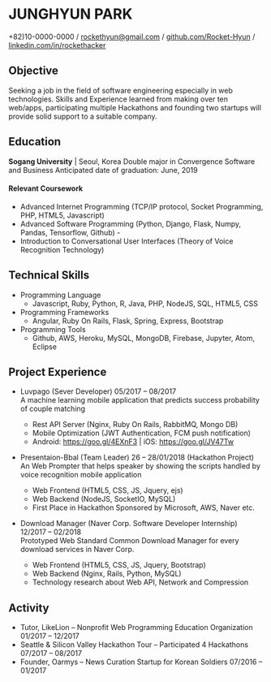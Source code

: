 # JUNGHYUN PARK  
+82)10-0000-0000 / rockethyun@gmail.com / [github.com/Rocket-Hyun](github.com/Rocket-Hyun) / [linkedin.com/in/rockethacker](linkedin.com/in/rockethacker)

## Objective

Seeking a job in the field of software engineering especially in web technologies. Skills and Experience learned from making over ten web/apps, participating multiple Hackathons and founding two startups will provide solid support to a suitable company.


## Education

**Sogang University** | Seoul, Korea
Double major in Convergence Software and Business
Anticipated date of graduation: June, 2019  

#### Relevant Coursework
- Advanced Internet Programming (TCP/IP protocol, Socket Programming, PHP, HTML5, Javascript)
- Advanced Software Programming (Python, Django, Flask, Numpy, Pandas, Tensorflow, Github) -
- Introduction to Conversational User Interfaces  (Theory of Voice Recognition Technology)


## Technical Skills

- Programming Language  
  - Javascript, Ruby, Python, R, Java, PHP, NodeJS, SQL, HTML5, CSS
- Programming Frameworks  
  - Angular, Ruby On Rails, Flask, Spring, Express, Bootstrap
- Programming Tools  
  - Github, AWS, Heroku, MySQL, MongoDB, Firebase, Jupyter, Atom, Eclipse

## Project Experience

- Luvpago (Sever Developer) 05/2017 – 08/2017  
  A machine learning mobile application that predicts success probability of couple matching
  - Rest API Server (Nginx, Ruby On Rails, RabbitMQ, Mongo DB)
  - Mobile Optimization (JWT Authentication, FCM push notification)
  * Android: https://goo.gl/4EXnF3  |  iOS: https://goo.gl/JV47Tw
  

- Presentaion-Bbal (Team Leader)  26 – 28/01/2018 (Hackathon Project)  
  An Web Prompter that helps speaker by showing the scripts handled by voice recognition mobile application
  - Web Frontend (HTML5, CSS, JS, Jquery, ejs)
  - Web Backend (NodeJS, SocketIO, MySQL)
  * First Place in Hackathon Sponsored by Microsoft, AWS, Naver etc.


- Download Manager (Naver Corp. Software Developer Internship)  12/2017 – 02/2018  
  Prototyped Web Standard Common Download Manager for every download services in Naver Corp.
  - Web Frontend (HTML5, CSS, JS, Jquery, Bootstrap)
  - Web Backend (Nginx, Rails, Python, MySQL)
  - Technology research about Web API, Network and Compression


## Activity

- Tutor, LikeLion – Nonprofit Web Programming Education Organization 01/2017 – 12/2017
- Seattle & Silicon Valley Hackathon Tour – Participated 4 Hackathons 07/2017 – 08/2017
- Founder, Oarmys – News Curation Startup for Korean Soldiers 07/2016 – 01/2017
